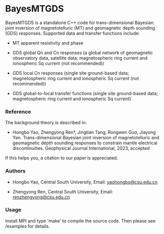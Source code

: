 # BayesMTGDS

BayesMTGDS is a standalone C++ code for trans-dimensional Bayesian joint inversion of magnetotelluric (MT) and geomagnetic depth sounding (GDS) responses. Supported data and transfer functions include:

- MT apparent resistivity and phase

- GDS global Qn and Cn responses (a global network of geomagnetic observatory data, satellite data; magnetospheric ring current and ionospheric Sq current (not recommended))

- GDS local Cn responses (single site ground-based data; magnetospheric ring current and ionospheric Sq current (not recommended))

- GDS global-to-local transfer functions (single site ground-based data; magnetospheric ring current and ionospheric Sq current)

### Reference
The background theory is described in:

- Hongbo Yao, Zhengyong Ren*, Jingtian Tang, Rongwen Guo, Jiayong Yan. Trans-dimensional Bayesian joint inversion of magnetotelluric and geomagnetic depth sounding responses to constrain mantle electrical discontinuities. Geophysical Journal International, 2023, accepted

If this helps you, a citation to our paper is appreciated.

### Authors

- Hongbo Yao, Central South University, Email: yaohongbo@csu.edu.cn

- Zhengyong Ren, Central South University, Email: renzhengyong@csu.edu.cn

### Usage
Install MPI and type 'make' to compile the source code. Then please see /examples for details.
